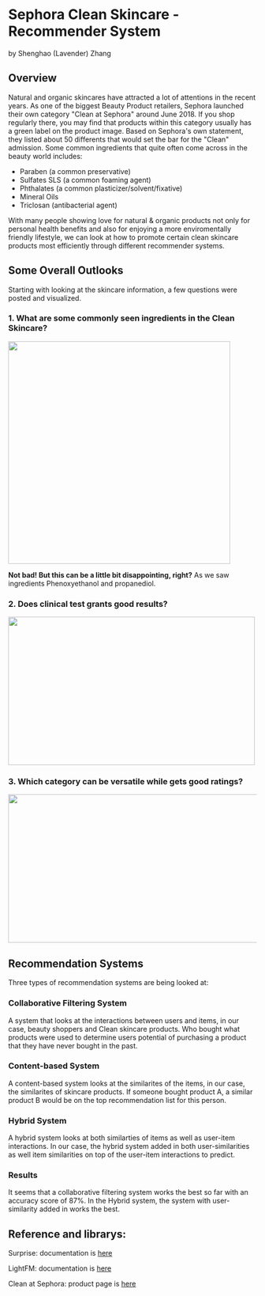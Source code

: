 # Sephora Clean Skincare - Recommender System
by Shenghao (Lavender) Zhang

## Overview
Natural and organic skincares have attracted a lot of attentions in the recent years. As one of the biggest Beauty Product retailers, Sephora launched their own category "Clean at Sephora" around June 2018. If you shop regularly there, you may find that products within this category usually has a green label on the product image. Based on Sephora's own statement, they listed about 50 differents that would set the bar for the "Clean" admission. Some common ingredients that quite often come across in the beauty world includes: 

- Paraben (a common preservative)
- Sulfates SLS (a common foaming agent)
- Phthalates (a common plasticizer/solvent/fixative)
- Mineral Oils 
- Triclosan (antibacterial agent)

With many people showing love for natural & organic products not only for personal health benefits and also for enjoying a more enviromentally friendly lifestyle, we can look at how to promote certain clean skincare products most efficiently through different recommender systems. 

## Some Overall Outlooks
Starting with looking at the skincare information, a few questions were posted and visualized. 

### 1. What are some commonly seen ingredients in the Clean Skincare?
<img src = 'https://github.com/lavsz/Mod4_Project_Sephora/blob/main/Pictures/All_prod.png' width="450" height="450">

**Not bad! But this can be a little bit disappointing, right?** As we saw ingredients Phenoxyethanol and propanediol.

### 2. Does clinical test grants good results?

<img src = 'https://github.com/lavsz/Mod4_Project_Sephora/blob/main/Pictures/Screen%20Shot%202021-01-13%20at%205.37.11%20PM.png' width="500" height="300">

### 3. Which category can be versatile while gets good ratings?

<img src = 'https://github.com/lavsz/Mod4_Project_Sephora/blob/main/Pictures/Screen%20Shot%202021-01-13%20at%205.39.27%20PM.png' width="550" height="300">


## Recommendation Systems

Three types of recommendation systems are being looked at:

### Collaborative Filtering System

A system that looks at the interactions between users and items, in our case, beauty shoppers and Clean skincare products. Who bought what products were used to determine users potential of purchasing a product that they have never bought in the past.

### Content-based System

A content-based system looks at the similarites of the items, in our case, the similarites of skincare products. If someone bought product A, a similar product B would be on the top recommendation list for this person. 

### Hybrid System

A hybrid system looks at both similarties of items as well as user-item interactions. In our case, the hybrid system added in both user-similarities as well item similarities on top of the user-item interactions to predict. 

### Results

It seems that a collaborative filtering system works the best so far with an accuracy score of 87%. In the Hybrid system, the system with user-similarity added in works the best. 

## Reference and librarys:
Surprise: documentation is [here](https://surprise.readthedocs.io/en/stable/getting_started.html)

LightFM: documentation is [here](https://making.lyst.com/lightfm/docs/home.html)

Clean at Sephora: product page is [here](https://www.sephora.com/beauty/clean-beauty-products)



